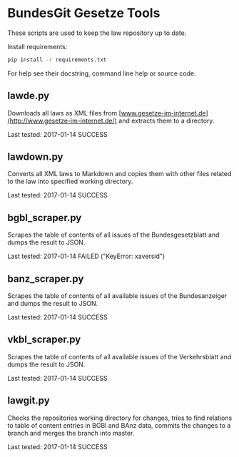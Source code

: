 BundesGit Gesetze Tools
=======================

These scripts are used to keep the law repository up to date.

Install requirements:

```bash
pip install -r requirements.txt
```

For help see their docstring, command line help or source code.

## lawde.py

Downloads all laws as XML files from
[www.gesetze-im-internet.de](http://www.gesetze-im-internet.de/)
and extracts them to a directory.

Last tested: 2017-01-14 SUCCESS

## lawdown.py

Converts all XML laws to Markdown and copies them with other files related
to the law into specified working directory.

Last tested: 2017-01-14 SUCCESS

## bgbl_scraper.py

Scrapes the table of contents of all issues of the Bundesgesetzblatt and dumps
the result to JSON.

Last tested: 2017-01-14 FAILED ("KeyError: xaversid")

## banz_scraper.py

Scrapes the table of contents of all available issues of the Bundesanzeiger and
dumps the result to JSON.

Last tested: 2017-01-14 SUCCESS

## vkbl_scraper.py

Scrapes the table of contents of all available issues of the Verkehrsblatt and
dumps the result to JSON.

Last tested: 2017-01-14 SUCCESS

## lawgit.py

Checks the repositories working directory for changes, tries to find relations
to table of content entries in BGBl and BAnz data, commits the changes to a branch
and merges the branch into master.

Last tested: 2017-01-14 SUCCESS
